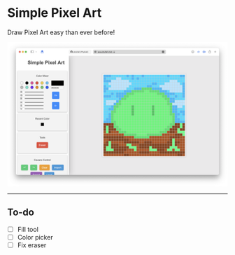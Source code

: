 # Simple Pixel Art

Draw Pixel Art easy than ever before!

![image](screenshot.png)

---

## To-do

- [ ] Fill tool
- [ ] Color picker
- [ ] Fix eraser

